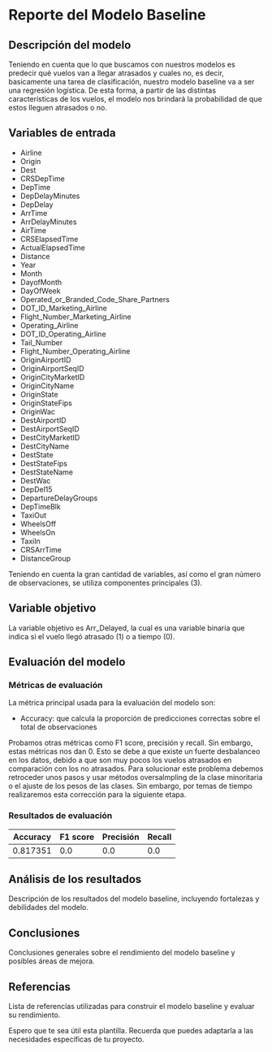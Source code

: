 # Reporte del Modelo Baseline

## Descripción del modelo

Teniendo en cuenta que lo que buscamos con nuestros modelos es predecir qué vuelos van a llegar atrasados y cuales no, es decir, basicamente una tarea de clasificación, nuestro modelo baseline va a ser una regresión logística. De esta forma, a partir de las distintas características de los vuelos, el modelo nos brindará la probabilidad de que estos lleguen atrasados o no.

## Variables de entrada

- Airline                   
- Origin
- Dest                 
- CRSDepTime         
- DepTime                  
- DepDelayMinutes          
- DepDelay            
- ArrTime         
- ArrDelayMinutes          
- AirTime                      
- CRSElapsedTime             
- ActualElapsedTime        
- Distance                 
- Year                    
- Month                       
- DayofMonth                 
- DayOfWeek                   
- Operated_or_Branded_Code_Share_Partners 
- DOT_ID_Marketing_Airline          
- Flight_Number_Marketing_Airline      
- Operating_Airline               
- DOT_ID_Operating_Airline        
- Tail_Number                    
- Flight_Number_Operating_Airline       
- OriginAirportID          
- OriginAirportSeqID      
- OriginCityMarketID        
- OriginCityName  
- OriginState                  
- OriginStateFips                
- OriginWac                   
- DestAirportID            
- DestAirportSeqID     
- DestCityMarketID           
- DestCityName        
- DestState                   
- DestStateFips            
- DestStateName                  
- DestWac                        
- DepDel15                
- DepartureDelayGroups         
- DepTimeBlk                
- TaxiOut                        
- WheelsOff                      
- WheelsOn                           
- TaxiIn                            
- CRSArrTime
- DistanceGroup

Teniendo en cuenta la gran cantidad de variables, así como el gran número de observaciones, se utiliza componentes principales (3).

## Variable objetivo

La variable objetivo es Arr_Delayed, la cual es una variable binaria que indica si el vuelo llegó atrasado (1) o a tiempo (0).

## Evaluación del modelo

### Métricas de evaluación

La métrica principal usada para la evaluación del modelo son:
- Accuracy: que calcula la proporción de predicciones correctas sobre el total de observaciones

Probamos otras métricas como F1 score, precisión y recall. Sin embargo, estas métricas nos dan 0. Esto se debe a que existe un fuerte desbalanceo en los datos, debido a que son muy pocos los vuelos atrasados en comparación con los no atrasados. Para solucionar este problema debemos retroceder unos pasos y usar métodos oversalmpling de la clase minoritaria o el ajuste de los pesos de las clases. Sin embargo, por temas de tiempo realizaremos esta corrección para la siguiente etapa.

### Resultados de evaluación

| Accuracy | F1 score | Precisión | Recall|
|------|---------|-------|-------| 
| 0.817351 | 0.0 | 0.0 | 0.0 |

## Análisis de los resultados

Descripción de los resultados del modelo baseline, incluyendo fortalezas y debilidades del modelo.

## Conclusiones

Conclusiones generales sobre el rendimiento del modelo baseline y posibles áreas de mejora.

## Referencias

Lista de referencias utilizadas para construir el modelo baseline y evaluar su rendimiento.

Espero que te sea útil esta plantilla. Recuerda que puedes adaptarla a las necesidades específicas de tu proyecto.
